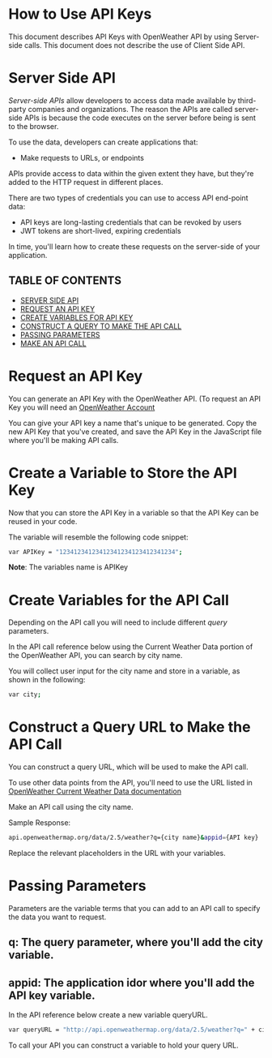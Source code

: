 # How to Use API Keys
This document describes API Keys with OpenWeather API by using Server-side calls. This document does not describe the use of Client Side API.

# Server Side API 
*Server-side APIs* allow developers to access data made available by third-party companies and organizations. The reason the APIs are called server-side APIs is because the code executes on the server before being is sent to the browser.

To use the data, developers can create applications that:
- Make requests to URLs, or endpoints

APIs provide access to data within the given extent they have, but they're added to the HTTP request in different places.

There are two types of credentials you can use to access API end-point data:

- API keys are long-lasting credentials that can be revoked by users
- JWT tokens are short-lived, expiring credentials

In time, you'll learn how to create these requests on the  server-side of your application. 


## TABLE OF CONTENTS

- [SERVER SIDE API](#server-side-api)
- [REQUEST AN API KEY](#request-an-api-key)
- [CREATE VARIABLES FOR API KEY](#create-variables-for-api-key)
- [CONSTRUCT A QUERY TO MAKE THE API CALL](#construct-a-query-to-make-the-api-call)
- [PASSING PARAMETERS](#passing-parameters)
- [MAKE AN API CALL](#make-an-api-call)

# Request an API Key
You can generate an API Key with the OpenWeather API. (To request an API Key you will need an [OpenWeather Account](https://openweathermap.org/api)

You can give your API key a name that's unique to be generated. Copy the new API Key that you've created, and save the API Key in the JavaScript file where you'll be making API calls.

# Create a Variable to Store the API Key
Now that you can store the API Key in a variable so that the API Key can be reused in your code.

The variable will resemble the following code snippet:

```sh
var APIKey = "12341234123412341234123412341234";
```

**Note**: The variables name is APIKey

# Create Variables for the API Call
Depending on the API call you will need to include different *query* parameters.

In the API call reference below using the Current Weather Data portion of the OpenWeather API, you can search by city name.

You will collect user input for the city name and store in a variable, as shown in the following:

```sh
var city;
```

# Construct a Query URL to Make the API Call
You can construct a query URL, which will be used to make the API call.

To use other data points from the API, you'll need to use the URL listed in [OpenWeather Current Weather Data documentation](https://openweathermap.org/current#name)

Make an API call using the city name.

Sample Response:

```sh
api.openweathermap.org/data/2.5/weather?q={city name}&appid={API key}
```

Replace the relevant placeholders in the URL with your variables.

# Passing Parameters

Parameters are the variable terms that you can add to an API call to specify the data you want to request.

##  **q**: The **query** parameter, where you'll add the city variable.

##  **appid**: The **application idor** where you'll add the API key variable.

In the API reference below create a new variable queryURL.

```sh
var queryURL = "http://api.openweathermap.org/data/2.5/weather?q=" + city + "&appid=" + APIKey;
```

To call your API you can construct a variable to hold your query URL.
